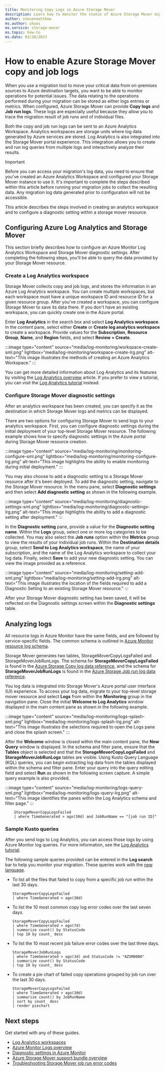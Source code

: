 ```yaml
---
title: Monitoring Copy Logs in Azure Storage Mover
description: Learn how to monitor the status of Azure Storage Mover migration jobs.
author: stevenmatthew
ms.author: shaas
ms.service: storage-mover
ms.topic: how-to
ms.date: 03/20/2023
---
```


# How to enable Azure Storage Mover copy and job logs

When you use a migration tool to move your critical data from on-premises sources to Azure destination targets, you want to be able to monitor operations for potential issues. The data relating to the operations performed during your migration can be stored as either logs entries or metrics. When configured, Azure Storage Mover can provide **Copy logs** and **Job run logs**. These logs are especially useful because they allow you to trace the migration result of job runs and of individual files.

Both the copy and job run logs can be sent to an Azure Analytics Workspace. Analytics workspaces are storage units where log data generated by Azure services are stored. Log Analytics is also integrated into the Storage Mover portal experience. This integration allows you to create and run log queries from multiple logs and interactively analyze their results.

> [!IMPORTANT]
> Before you can access your migration's log data, you need to ensure that you've created an Azure Analytics Workspace and configured your Storage Mover instance to use it. It's important to complete the steps described within this article before running your migration jobs to collect the resulting data. Any migration log data generated prior to configuration will not be accessible.

This article describes the steps involved in creating an analytics workspace and to configure a diagnostic setting within a storage mover resource.

## Configuring Azure Log Analytics and Storage Mover

This section briefly describes how to configure an Azure Monitor Log Analytics Workspace and Storage Mover diagnostic settings. After completing the following steps, you'll be able to query the data provided by your Storage Mover resource.

### Create a Log Analytics workspace

Storage Mover collects copy and job logs, and stores the information in an Azure Log Analytics workspace. You can create multiple workspaces, but each workspace must have a unique workspace ID and resource ID for a given resource group. After you've created a workspace, you can configure Storage Mover to save its data there. If you don't have an existing workspace, you can quickly create one in the Azure portal.

Enter **Log Analytics** in the search box and select **Log Analytics workspace**. In the content pane, select either **Create** or **Create log analytics workspace** to create a workspace. Provide values for the **Subscription**, **Resource Group**, **Name**, and **Region** fields, and select **Review + Create**.

:::image type="content" source="media/log-monitoring/workspace-create-sml.png" lightbox="media/log-monitoring/workspace-create-lrg.png" alt-text="This image illustrates the methods of creating an Azure Analytics Workspace." :::

You can get more detailed information about Log Analytics and its features by visiting the [Log Analytics overview](/azure/azure-monitor/logs/log-analytics-overview) article. If you prefer to view a tutorial, you can visit the [Log Analytics tutorial](/azure/azure-monitor/logs/log-analytics-tutorial) instead.

### Configure Storage Mover diagnostic settings

After an analytics workspace has been created, you can specify it as the destination in which Storage Mover logs and metrics can be displayed.

There are two options for configuring Storage Mover to send logs to your analytics workspace. First, you can configure diagnostic settings during the initial deployment of your top-level Storage Mover resource. The following example shows how to specify diagnostic settings in the Azure portal during Storage Mover resource creation.

:::image type="content" source="media/log-monitoring/monitoring-configure-sml.png" lightbox="media/log-monitoring/monitoring-configure-lrg.png" alt-text="This image highlights the ability to enable monitoring during initial deployment." :::

You may also choose to add a diagnostic setting to a Storage Mover resource after it's been deployed. To add the diagnostic setting, navigate to the Storage Mover resource. In the menu pane, select **Diagnostic settings** and then select **Add diagnostic setting** as shown in the following example.

:::image type="content" source="media/log-monitoring/diagnostic-settings-sml.png" lightbox="media/log-monitoring/diagnostic-settings-lrg.png" alt-text="This image highlights the ability to add a diagnostic setting after deployment." :::

In the **Diagnostic setting** pane, provide a value for the **Diagnostic setting name**. Within the **Logs** group, select one or more log categories to be collected. You may also select the **Job runs** option within the **Metrics** group to view the results of your individual job runs. Within the **Destination details** group, select **Send to Log Analytics workspace**, the name of your subscription, and the name of the Log Analytics workspace to collect your log data. Finally, select **Save** to add your new diagnostic setting. You can view the image provided as a reference.

:::image type="content" source="media/log-monitoring/setting-add-sml.png" lightbox="media/log-monitoring/setting-add-lrg.png" alt-text="This image illustrates the location of the fields required to add a Diagnostic Setting to an existing Storage Mover resource." :::

After your Storage Mover diagnostic setting has been saved, it will be reflected on the Diagnostic settings screen within the **Diagnostic settings** table.

## Analyzing logs

All resource logs in Azure Monitor have the same fields, and are followed by service-specific fields. The common schema is outlined in [Azure Monitor resource log schema](../azure-monitor/essentials/resource-logs-schema.md).

Storage Mover generates two tables, StorageMoverCopyLogsFailed and StorageMoverJobRunLogs. The schema for **StorageMoverCopyLogsFailed** is found in the [Azure Storage Copy log data reference](/azure/azure-monitor/reference/tables/StorageMoverCopyLogsFailed), and the schema for **StorageMoverJobRunLogs** is found in the [Azure Storage Job run log data reference](/azure/azure-monitor/reference/tables/StorageMoverJobRunLogs).

You log data is integrated into Storage Mover's Azure portal user interface (UI) experience. To access your log data, migrate to your top-level storage mover resource and select **Logs** from within the **Monitoring** group in the navigation pane. Close the initial **Welcome to Log Analytics** window displayed in the main content pane as shown in the following example.

:::image type="content" source="media/log-monitoring/logs-splash-sml.png" lightbox="media/log-monitoring/logs-splash-lrg.png" alt-text="This image illustrates the selections required to open the Logs pane and close the splash screen." :::

After the **Welcome** window is closed within the main content pane, the **New Query** window is displayed. In the schema and filter pane, ensure that the **Tables** object is selected and that the **StorageMoverCopyLogsFailed** and **StorageMoverJobRunLogs** tables are visible. Using Kusto Query Language (KQL) queries, you can begin extracting log data from the tables displayed within the schema and filter pane. Enter your query into the query editing field and select **Run** as shown in the following screen capture. A simple query example is also provided.

:::image type="content" source="media/log-monitoring/logs-query-sml.png" lightbox="media/log-monitoring/logs-query-lrg.png" alt-text="This image identifies the panes within the Log Analytics schema and filter page." :::

```kusto
    StorageMoverCopyLogsFailed 
    | where TimeGenerated > ago(30d) and JobRunName == "[job run ID]"
```

### Sample Kusto queries

After you send logs to Log Analytics, you can access those logs by using Azure Monitor log queries. For more information, see the [Log Analytics tutorial](../azure-monitor/logs/log-analytics-tutorial.md).

The following sample queries provided can be entered in the **Log search** bar to help you monitor your migration. These queries work with the [new language](../azure-monitor/logs/log-query-overview.md).

- To list all the files that failed to copy from a specific job run within the last 30 days.

    ```kusto
    StorageMoverCopyLogsFailed
    | where TimeGenerated > ago(30d) 
    ```

- To list the 10 most common copy log error codes over the last seven days.

    ```kusto
    StorageMoverCopyLogsFailed
    | where TimeGenerated > ago(7d)
    | summarize count() by StatusCode
    | top 10 by count_ desc
    ```

- To list the 10 most recent job failure error codes over the last three days.

    ```kusto
    StorageMoverJobRunLogs
    | where TimeGenerated > ago(3d) and StatusCode != "AZSM0000"
    | summarize count() by StatusCode
    | top 10 by count_ desc
    ```

- To create a pie chart of failed copy operations grouped by job run over the last 30 days.

    ```kusto
    StorageMoverCopyLogsFailed
    | where TimeGenerated > ago(30d)
    | summarize count() by JobRunName
    | sort by count_ desc
    | render piechart
    ```

## Next steps

Get started with any of these guides.

- [Log Analytics workspaces](../azure-monitor/logs/log-analytics-workspace-overview)
- [Azure Monitor Logs overview](../azure-monitor/logs/data-platform-logs.md)
- [Diagnostic settings in Azure Monitor](../azure-monitor/essentials/diagnostic-settings?tabs=portal)
- [Azure Storage Mover support bundle overview](troubleshooting.md)
- [Troubleshooting Storage Mover job run error codes](status-code.md)
